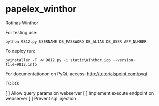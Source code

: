 # papelex_winthor
Rotinas Winthor

For testing use:

```
python 9812.py USERNAME DB_PASSWORD DB_ALIAS DB_USER APP_NUMBER
```

To deploy run:

```
pyinstaller -F -w 9812.py -i static\Winthor.ico --version-file=9812.info
```

For documentationon on PyQt, access:
    http://tutorialspoint.com/pyqt


TODO:

[ ] Allow query params on webserver
[ ] Implement execute endpoint on webserver
[ ] Prevent sql injection
